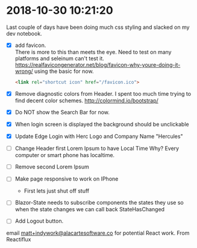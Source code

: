 # 2018-10-30 10:21:20

Last couple of days have been doing much css styling and slacked on my dev notebook.

- [x] add favicon.  
     There is more to this than meets the eye.  Need to test on many platforms and seleinum can't test it. 
     https://realfavicongenerator.net/blog/favicon-why-youre-doing-it-wrong/
     using the basic for now.
     ```html
     <link rel="shortcut icon" href="/favicon.ico">
     ```
- [x] Remove diagnostic colors from Header.
    I spent too much time trying to find decent color schemes. 
    http://colormind.io/bootstrap/

- [x] Do NOT show the Search Bar for now.
- [x] When login screen is displayed the background should be unclickable
- [x] Update Edge Login with Herc Logo and Company Name "Hercules"
- [ ] Change Header first Lorem Ipsum to have Local Time
      Why?  Every computer or smart phone has localtime.
- [ ] Remove second Lorem Ipsum
- [ ] Make page responsive to work on IPhone
    - First lets just shut off stuff

- [ ] Blazor-State needs to subscribe components the states they use so when the state changes we can call back StateHasChanged
- [ ] Add Logout button.

email matt+indywork@alacartesoftware.co  for potential React work. From Reactiflux